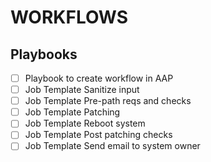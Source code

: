 # WORKFLOWS


## Playbooks

- [ ] Playbook to create workflow in AAP
- [ ] Job Template Sanitize input
- [ ] Job Template Pre-path reqs and checks
- [ ] Job Template Patching
- [ ] Job Template Reboot system
- [ ] Job Template Post patching checks
- [ ] Job Template Send email to system owner
